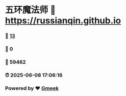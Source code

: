 # 五环魔法师 :link: https://russianqin.github.io 
### :page_facing_up: [13](https://russianqin.github.io/tag.html) 
### :speech_balloon: 0 
### :hibiscus: 59462 
### :alarm_clock: 2025-06-08 17:06:16 
### Powered by :heart: [Gmeek](https://github.com/Meekdai/Gmeek)
